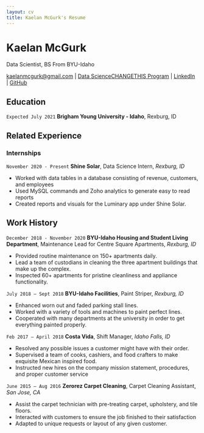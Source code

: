 ```yaml
---
layout: cv
title: Kaelan McGurk's Resume
---
```

# Kaelan McGurk
Data Scientist, BS From BYU-Idaho

<div id="webaddress">
<a href="kaelanmcgurk@gmail.com">kaelanmcgurk@gmail.com</a>
| <a href="https://byuidatascience.github.io/development.html">Data ScienceCHANGETHIS Program</a>
| <a href="https://www.linkedin.com/in/kaelanmcgurk/">LinkedIn</a>
| <a href="https://github.com/kaelanmcgurk">GitHub</a>
</div>

<!-- https://www.monique.tech/the-art-of-markdown -->

## Education

`Expected July 2021`
__Brigham Young University - Idaho__, Rexburg, ID

## Related Experience

### Internships

`November 2020 - Present`
__Shine Solar__, Data Science Intern, _Rexburg, ID_

- Worked with data tables in a database consisting of revenue, customers, and employees
- Used MySQL commands and Zoho analytics to generate easy to read reports
- Created reports and visuals for the Luminary app under Shine Solar.

## Work History

`December 2018 - November 2020`
__BYU-Idaho Housing and Student Living Department__, Maintenance Lead for Centre Square Apartments, _Rexburg, ID_

- Provided routine maintenance on 150+ apartments daily.
- Lead a team of custodians in cleaning the three apartment buildings that make up the complex. 
- Inspected 60+ apartments for pristine cleanliness and appliance functionality.

`July 2018 – Sept 2018`
__BYU-Idaho Facilities__, Paint Striper, _Rexburg, ID_

- Enhanced worn out and faded parking stall lines.
- Worked with a variety of tools and machines to paint perfect lines.
- Cooperated with many departments at the university in order to get everything painted properly.  

`Feb 2017 – April 2018`
__Costa Vida__, Shift Manager, _Idaho Falls, ID_

- Resolved any possible issues a customer might have with their order.
- Supervised a team of cooks, cashiers, and food crafters to make exquisite Mexican inspired food.
- Instructed new hires on the company mission statement, procedures, and proper customer service   

`June 2015 – Aug 2016`
__Zerorez Carpet Cleaning__, Carpet Cleaning Assistant, _San Jose, CA_

- Assist the carpet technician with pre-treating carpet, upholstery, and tile floors. 
- Interacted with customers to ensure the job finished to their satisfaction
- Adapted to unique requests or layout of any given customer. 



<!-- ### Footer

Last updated: May 2013 -->


